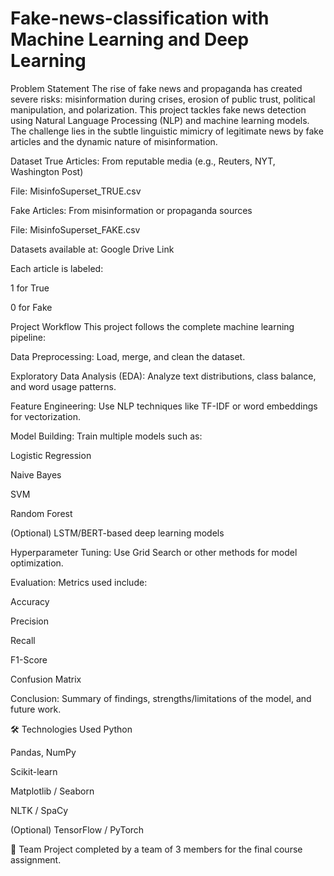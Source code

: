 # Fake-news-classification with Machine Learning and Deep Learning
Problem Statement
The rise of fake news and propaganda has created severe risks: misinformation during crises, erosion of public trust, political manipulation, and polarization. This project tackles fake news detection using Natural Language Processing (NLP) and machine learning models. The challenge lies in the subtle linguistic mimicry of legitimate news by fake articles and the dynamic nature of misinformation.

Dataset
True Articles: From reputable media (e.g., Reuters, NYT, Washington Post)

File: MisinfoSuperset_TRUE.csv

Fake Articles: From misinformation or propaganda sources

File: MisinfoSuperset_FAKE.csv

Datasets available at: Google Drive Link

Each article is labeled:

1 for True

0 for Fake

Project Workflow
This project follows the complete machine learning pipeline:

Data Preprocessing:
Load, merge, and clean the dataset.

Exploratory Data Analysis (EDA):
Analyze text distributions, class balance, and word usage patterns.

Feature Engineering:
Use NLP techniques like TF-IDF or word embeddings for vectorization.

Model Building:
Train multiple models such as:

Logistic Regression

Naive Bayes

SVM

Random Forest

(Optional) LSTM/BERT-based deep learning models

Hyperparameter Tuning:
Use Grid Search or other methods for model optimization.

Evaluation:
Metrics used include:

Accuracy

Precision

Recall

F1-Score

Confusion Matrix

Conclusion:
Summary of findings, strengths/limitations of the model, and future work.

🛠️ Technologies Used
Python

Pandas, NumPy

Scikit-learn

Matplotlib / Seaborn

NLTK / SpaCy

(Optional) TensorFlow / PyTorch

👥 Team
Project completed by a team of 3 members for the final course assignment.
